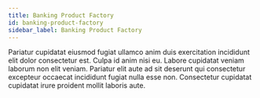 ```yaml
---
title: Banking Product Factory
id: banking-product-factory
sidebar_label: Banking Product Factory
---
```


<!-- @part src="parts/banking-product-factory/h1-banking-product-factory-description.md" -->

Pariatur cupidatat eiusmod fugiat ullamco anim duis exercitation incididunt elit dolor consectetur est. Culpa id anim nisi eu. Labore cupidatat veniam laborum non elit veniam. Pariatur elit aute ad sit deserunt qui consectetur excepteur occaecat incididunt fugiat nulla esse non. Consectetur cupidatat cupidatat irure proident mollit laboris aute.
<!-- @/part -->

<!-- @part src="parts/banking-product-factory/h1-banking-product-factory-body.md" -->
<!-- Your content goes here, replacing this comment -->
<!-- @/part -->

